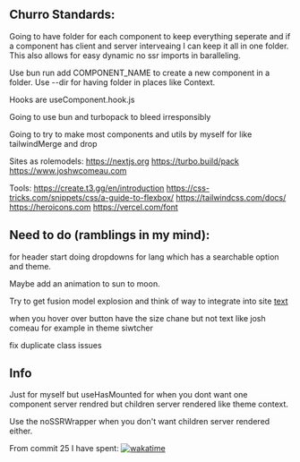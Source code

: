 ## Churro Standards:

Going to have folder for each component to keep everything seperate and if a component has client and server interveaing I can keep it all in one folder. This also allows for easy dynamic no ssr imports in baralleling.

Use bun run add COMPONENT_NAME to create a new component in a folder. Use --dir for having folder in places like Context.

Hooks are useComponent.hook.js

Going to use bun and turbopack to bleed irresponsibly

Going to try to make most components and utils by myself for like tailwindMerge and drop

Sites as rolemodels:
https://nextjs.org
https://turbo.build/pack
https://www.joshwcomeau.com

Tools:
https://create.t3.gg/en/introduction
https://css-tricks.com/snippets/css/a-guide-to-flexbox/
https://tailwindcss.com/docs/
https://heroicons.com
https://vercel.com/font

## Need to do (ramblings in my mind):

for header start doing dropdowns for lang which has a searchable option and theme.

Maybe add an animation to sun to moon.

Try to get fusion model explosion and think of way to integrate into site [text](https://www.youtube.com/watch?v=MrIEddahJM8)

when you hover over button have the size chane but not text like josh comeau for example in theme siwtcher

fix duplicate class issues

## Info

Just for myself but useHasMounted for when you dont want one component server rendred but children server rendered like theme context.

Use the noSSRWrapper when you don't want children server rendered either.

From commit 25 I have spent: [![wakatime](https://wakatime.com/badge/user/556be9d6-d9d1-4759-9d11-ce13a483fcf3/project/018ddea8-5005-4891-a15a-6caf0116c109.svg)](https://wakatime.com/badge/user/556be9d6-d9d1-4759-9d11-ce13a483fcf3/project/018ddea8-5005-4891-a15a-6caf0116c109)
